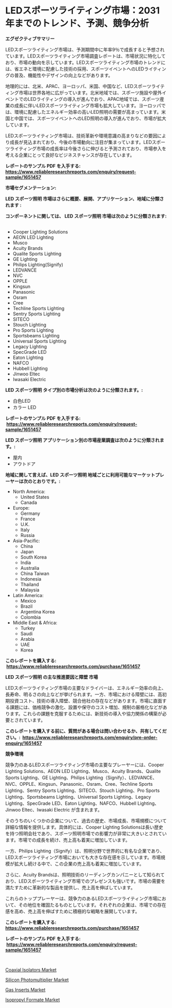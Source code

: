 <p><h1>LEDスポーツライティング市場：2031年までのトレンド、予測、競争分析</h1></p><p><strong>エグゼクティブサマリー</strong></p>
<p><p>LEDスポーツライティング市場は、予測期間中に年率9％で成長すると予想されています。LEDスポーツライティング市場調査レポートは、市場状況に特化しており、市場の動向を示しています。LEDスポーツライティング市場のトレンドには、省エネと環境に配慮した技術の採用、スポーツイベントへのLEDライティングの普及、機能性やデザインの向上などがあります。</p><p>地理的には、北米、APAC、ヨーロッパ、米国、中国など、LEDスポーツライティング市場は世界各地に広がっています。北米地域では、スポーツ施設や屋外イベントでのLEDライティングの導入が進んでおり、APAC地域では、スポーツ産業の成長に伴いLEDスポーツライティング市場も拡大しています。ヨーロッパでは、環境に配慮したエネルギー効率の高いLED照明の需要が高まっています。米国と中国では、スポーツイベントへのLED照明の導入が進んでおり、市場が拡大しています。</p><p>LEDスポーツライティング市場は、技術革新や環境意識の高まりなどの要因により成長が見込まれており、今後の市場動向に注目が集まっています。LEDスポーツライティング市場の成長率は今後さらに伸びると予測されており、市場参入を考える企業にとって良好なビジネスチャンスが存在しています。</p></p>
<p><strong>レポートのサンプル PDF を入手する: <a href="https://www.reliableresearchreports.com/enquiry/request-sample/1651457">https://www.reliableresearchreports.com/enquiry/request-sample/1651457</a></strong></p>
<p><strong>市場セグメンテーション:</strong></p>
<p><strong> LED スポーツ照明 市場はさらに概要、展開、アプリケーション、地域に分類されます :</strong></p>
<p><strong>コンポーネントに関しては、 LED スポーツ照明 市場は次のように分類されます: &nbsp;</strong></p>
<p><ul><li>Cooper Lighting Solutions</li><li>AEON LED Lighting</li><li>Musco</li><li>Acuity Brands</li><li>Qualite Sports Lighting</li><li>GE Lighting</li><li>Philips Lighting(Signify)</li><li>LEDVANCE</li><li>NVC</li><li>OPPLE</li><li>Kingsun</li><li>Panasonic</li><li>Osram</li><li>Cree</li><li>Techline Sports Lighting</li><li>Sentry Sports Lighting</li><li>SITECO</li><li>Stouch Lighting</li><li>Pro Sports Lighting</li><li>Sportsbeams Lighting</li><li>Universal Sports Lighting</li><li>Legacy Lighting</li><li>SpecGrade LED</li><li>Eaton Lighting</li><li>NAFCO</li><li>Hubbell Lighting</li><li>Jinwoo Eltec</li><li>Iwasaki Electric</li></ul></p>
<p><strong> LED スポーツ照明 タイプ別の市場分析は次のように分類されます。:</strong></p>
<p><ul><li>白色LED</li><li>カラー LED</li></ul></p>
<p><strong>レポートのサンプル PDF を入手する: &nbsp;<a href="https://www.reliableresearchreports.com/enquiry/request-sample/1651457">https://www.reliableresearchreports.com/enquiry/request-sample/1651457</a></strong></p>
<p><strong> LED スポーツ照明 アプリケーション別の市場産業調査は次のように分類されます。:</strong></p>
<p><ul><li>屋内</li><li>アウトドア</li></ul></p>
<p><strong>地域に関して言えば、LED スポーツ照明 地域ごとに利用可能なマーケットプレーヤーは次のとおりです。:</strong></p>
<p><ul>
    <li>
        North America:
        <ul>
            <li>United States</li>
            <li>Canada</li>
        </ul>
    </li>
    <li>
        Europe:
        <ul>
            <li>Germany</li>
            <li>France</li>
            <li>U.K.</li>
            <li>Italy</li>
            <li>Russia</li>
        </ul>
    </li>
    <li>
        Asia-Pacific:
        <ul>
            <li>China</li>
            <li>Japan</li>
            <li>South Korea</li>
            <li>India</li>
            <li>Australia</li>
            <li>China Taiwan</li>
            <li>Indonesia</li>
            <li>Thailand</li>
            <li>Malaysia</li>
        </ul>
    </li>
    <li>
        Latin America:
        <ul>
            <li>Mexico</li>
            <li>Brazil</li>
            <li>Argentina Korea</li>
            <li>Colombia</li>
        </ul>
    </li>
    <li>
        Middle East & Africa:
        <ul>
            <li>Turkey</li>
            <li>Saudi</li>
            <li>Arabia</li>
            <li>UAE</li>
            <li>Korea</li>
        </ul>
    </li>
    </ul></p>
<p><strong>このレポートを購入する: &nbsp;<a href="https://www.reliableresearchreports.com/purchase/1651457">https://www.reliableresearchreports.com/purchase/1651457</a></strong></p>
<p><strong>LED スポーツ照明 の主な推進要因と障壁 市場</strong></p>
<p><p>LEDスポーツライティング市場の主要なドライバーは、エネルギー効率の向上、長寿命、明るさの向上などが挙げられます。一方、市場における障壁には、高初期投資コスト、技術の導入障壁、競合他社の存在などがあります。市場に直面する課題には、価格競争の激化、設置や保守のコスト増加、規制の厳格化などがあります。これらの課題を克服するためには、新技術の導入や協力関係の構築が必要とされています。</p></p>
<p><strong>このレポートを購入する前に、質問がある場合は問い合わせるか、共有してください。:&nbsp; <a href="https://www.reliableresearchreports.com/enquiry/pre-order-enquiry/1651457">https://www.reliableresearchreports.com/enquiry/pre-order-enquiry/1651457</a></strong></p>
<p><strong>競争環境</strong></p>
<p><p>競争力のあるLEDスポーツライティング市場の主要なプレーヤーには、Cooper Lighting Solutions、AEON LED Lighting、Musco、Acuity Brands、Qualite Sports Lighting、GE Lighting、Philips Lighting（Signify）、LEDVANCE、NVC、OPPLE、Kingsun、Panasonic、Osram、Cree、Techline Sports Lighting、Sentry Sports Lighting、SITECO、Stouch Lighting、Pro Sports Lighting、Sportsbeams Lighting、Universal Sports Lighting、Legacy Lighting、SpecGrade LED、Eaton Lighting、NAFCO、Hubbell Lighting、Jinwoo Eltec、Iwasaki Electric が含まれます。</p><p>そのうちのいくつかの企業について、過去の歴史、市場成長、市場規模について詳細な情報を提供します。具体的には、Cooper Lighting Solutionsは長い歴史を持つ照明会社であり、スポーツ照明市場での影響力が非常に大きいとされています。市場での成長を続け、売上高も着実に増加しています。</p><p>一方、Philips Lighting（Signify）は、照明分野で世界的に有名な企業であり、LEDスポーツライティング市場においても大きな存在感を示しています。市場規模が拡大し続ける中で、この企業の売上高も着実に増加しています。</p><p>さらに、Acuity Brandsは、照明技術のリーディングカンパニーとして知られており、LEDスポーツライティング市場でのプレゼンスも強いです。市場の需要を満たすために革新的な製品を提供し、売上高を伸ばしています。</p><p>これらのトッププレーヤーは、競争力のあるLEDスポーツライティング市場において、その地位を確固たるものとしています。それぞれの企業は、市場での存在感を高め、売上高を伸ばすために積極的な戦略を展開しています。</p></p>
<p><strong>このレポートを購入する: &nbsp; <a href="https://www.reliableresearchreports.com/purchase/1651457">https://www.reliableresearchreports.com/purchase/1651457</a></strong></p>
<p><strong>レポートのサンプル PDF を入手する: &nbsp;<a href="https://www.reliableresearchreports.com/enquiry/request-sample/1651457">https://www.reliableresearchreports.com/enquiry/request-sample/1651457</a></strong><strong></strong></p>
<p>&nbsp;</p>
<p><p><a href="https://github.com/juancolorado15/Market-Research-Report-List-2/blob/main/coaxial-isolators-market.md">Coaxial Isolators Market</a></p><p><a href="https://github.com/mahnoor2003/Market-Research-Report-List-3/blob/main/silicon-photomultiplier-market.md">Silicon Photomultiplier Market</a></p><p><a href="https://view.publitas.com/reportprime-1/gas-inserts-market-size-and-examines-its-market-scope-with-a-primary-focus-on-growth-opportunities-and-forecasted-trends-spanning-from-2024-to-2031/">Gas Inserts Market</a></p><p><a href="https://copper-carbon-84f.notion.site/Decoding-the-Isopropyl-Formate-Market-A-Deep-Dive-into-the-Latest-Market-Trends-Market-Segmentatio-2df6a2a0181f4733ac5e33619f262ee5">Isopropyl Formate Market</a></p></p>